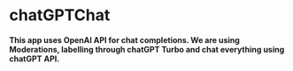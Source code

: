 # chatGPTChat
#### This app uses OpenAI API for chat completions. We are using Moderations, labelling through chatGPT Turbo and chat everything using chatGPT API.
